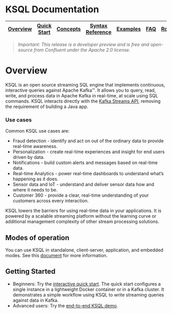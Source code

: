 # KSQL Documentation

| [Overview](/docs/) |[Quick Start](/docs/quickstart#quick-start-guide) | [Concepts](/docs/concepts.md#concepts) | [Syntax Reference](/docs/syntax-reference.md#syntax-reference) | [Examples](/docs/examples.md#examples) | [FAQ](/docs/faq.md#faq)  | [Roadmap](/docs/roadmap.md#roadmap) | [Demo](/docs/demo.md#demo) |
|---|----|-----|----|----|----|----|----|

> *Important: This release is a *developer preview* and is free and open-source from Confluent under the Apache 2.0 license.*

# Overview
KSQL is an open source streaming SQL engine that implements continuous, interactive queries against Apache Kafka™. It allows you to query, read, write, and process data in Apache Kafka in real-time, at scale using SQL commands. KSQL interacts directly with the [Kafka Streams API](http://docs.confluent.io/current/streams/concepts.html), removing the requirement of building a Java app. 

### Use cases
Common KSQL use cases are:

- Fraud detection - identify and act on out of the ordinary data to provide real-time awareness. 
- Personalization - create real-time experiences and insight for end users driven by data. 
- Notifications - build custom alerts and messages based on real-time data. 
- Real-time Analytics - power real-time dashboards to understand what’s happening as it does. 
- Sensor data and IoT - understand and deliver sensor data how and where it needs to be. 
- Customer 360 - provide a clear, real-time understanding of your customers across every interaction.

KSQL lowers the barriers for using real-time data in your applications. It is powered by a scalable streaming platform without the learning curve or additional management complexity of other stream processing solutions.



## Modes of operation

You can use KSQL in standalone, client-server, application, and embedded modes. See this [document](/docs/concepts/) for more information.

## Getting Started

* Beginners: Try the [interactive quick start](/docs/quickstart/). The quick start configures a single instance in a lightweight Docker container or in a Kafka cluster. It demonstrates a simple workflow using KSQL to write streaming queries against data in Kafka.
* Advanced users: Try the [end-to-end KSQL demo](https://github.com/confluentinc/ksql).


